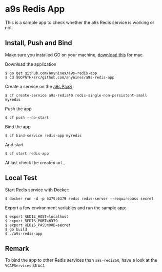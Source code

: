 # a9s Redis App

This is a sample app to check whether the a9s Redis service is working or not.

## Install, Push and Bind

Make sure you installed GO on your machine, [download this](https://golang.org/doc/install?download=go1.8.darwin-amd64.pkg) for mac.

Download the application
```
$ go get github.com/anynines/a9s-redis-app
$ cd $GOPATH/src/github.com/anynines/a9s-redis-app
```

Create a service on the [a9s PaaS](https://paas.anynines.com)
```
$ cf create-service a9s-redis40 redis-single-non-persistent-small myredis
```

Push the app
```
$ cf push --no-start
```

Bind the app
```
$ cf bind-service redis-app myredis
```

And start
```
$ cf start redis-app
```

At last check the created url...


## Local Test

Start Redis service with Docker:

```shell
$ docker run -d -p 6379:6379 redis redis-server --requirepass secret
```

Export a few environment variables and run the sample app:

```shell
$ export REDIS_HOST=localhost
$ export REDIS_PORT=6379
$ export REDIS_PASSWORD=secret
$ go build
$ ./a9s-redis-app
```

## Remark

To bind the app to other Redis services than `a9s-redis50`, have a look at the `VCAPServices` struct.

